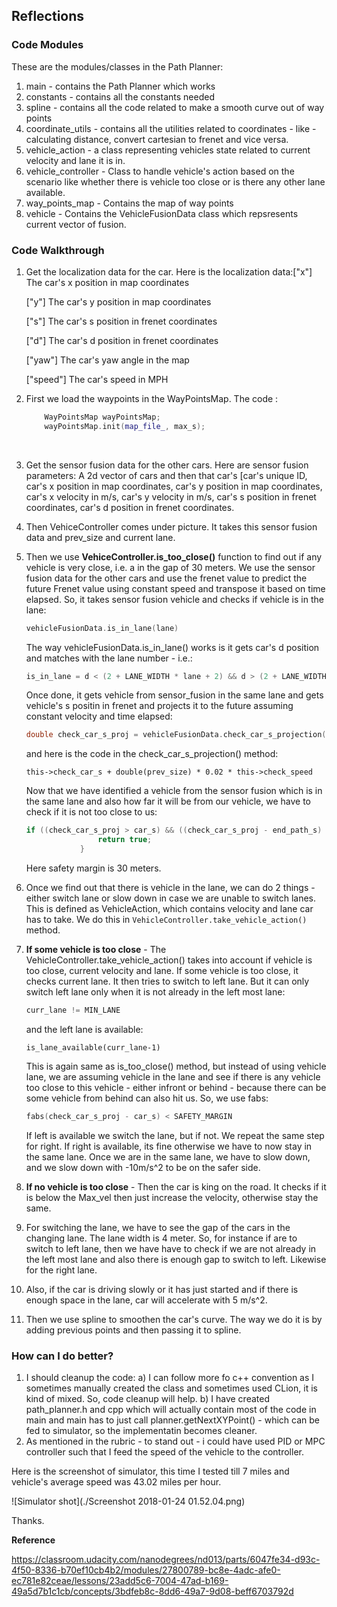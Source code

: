 ## Reflections

### Code Modules

These are the modules/classes in the Path Planner:

1. main - contains the Path Planner which works
2. constants - contains all the constants needed
3. spline - contains all the code related to make a smooth curve out of way points
4. coordinate_utils - contains all the utilities related to coordinates - like - calculating distance, convert cartesian to frenet and vice versa.
5. vehicle_action - a class representing vehicles state related to current velocity and lane it is in.
6. vehicle_controller - Class to handle vehicle's action based on the scenario like whether there is vehicle too close or is there any other lane available.
7. way_points_map - Contains the map of way points
8. vehicle - Contains the VehicleFusionData class which repsresents current vector of fusion.

### Code Walkthrough

1. Get the localization data for the car. Here is the localization data:["x"] The car's x position in map coordinates

   ["y"] The car's y position in map coordinates

   ["s"] The car's s position in frenet coordinates

   ["d"] The car's d position in frenet coordinates

   ["yaw"] The car's yaw angle in the map

   ["speed"] The car's speed in MPH

2. First we load the waypoints in the WayPointsMap. The code :

   ```c++
       WayPointsMap wayPointsMap;
       wayPointsMap.init(map_file_, max_s);
   ```



   ​

3. Get the sensor fusion data for the other cars. Here are sensor fusion parameters:
   A 2d vector of cars and then that car's [car's unique ID, car's x position in map coordinates, car's y position in map coordinates, car's x velocity in m/s, car's y velocity in m/s, car's s position in frenet coordinates, car's d position in frenet coordinates.

4. Then VehiceController comes under picture. It takes this sensor fusion data and prev_size and current lane. 

5. Then we use **VehiceController.is_too_close()** function to find out if any vehicle is very close, i.e. a in the gap of 30 meters. We use the sensor fusion data for the other cars and use the frenet value to predict the future Frenet value using constant speed and transpose it based on time elapsed.
   So, it takes sensor fusion vehicle and checks if vehicle is in the lane:

   ```c++
   vehicleFusionData.is_in_lane(lane)
   ```

   The way vehicleFusionData.is_in_lane() works is it gets car's d position and matches with the lane number - i.e.:

   ```c++
   is_in_lane = d < (2 + LANE_WIDTH * lane + 2) && d > (2 + LANE_WIDTH * lane - 2)
   ```

   Once done, it gets vehicle from sensor_fusion in the same lane and gets vehicle's s positin in frenet and projects it to the future assuming constant velocity and time elapsed:

   ```c++
   double check_car_s_proj = vehicleFusionData.check_car_s_projection(prev_size);
   ```

   and here is the code in the check_car_s_projection() method:

   ```
   this->check_car_s + double(prev_size) * 0.02 * this->check_speed
   ```

   Now that we have identified a vehicle from the sensor fusion which is in the same lane and also how far it will be from our vehicle, we have to check if it is not too close to us:

   ```c++
   if ((check_car_s_proj > car_s) && ((check_car_s_proj - end_path_s) < SAFETY_MARGIN)) {
                   return true;
               }
   ```

   Here safety margin is 30 meters.

6. Once we find out that there is vehicle in the lane, we can do 2 things - either switch lane or slow down in case we are unable to switch lanes. This is defined as VehicleAction, which contains velocity and lane car has to take.
   We do this in `VehicleController.take_vehicle_action()` method.

7. **If some vehicle is too close** - The VehicleController.take_vehicle_action() takes into account if vehicle is too close, current velocity and lane.
   If some vehicle is too close, it checks current lane. It then tries to switch to left lane. But it can only switch left lane only when it is not already in the left most lane:

   ```c++
   curr_lane != MIN_LANE
   ```

   and the left lane is available:

   ```
   is_lane_available(curr_lane-1)
   ```

   This is again same as is_too_close() method, but instead of using vehicle lane, we are assuming vehicle in the lane and see if there is any vehicle too close to this vehicle - either infront or behind - because there can be some vehicle from behind can also hit us. So, we use fabs:

   ```c++
   fabs(check_car_s_proj - car_s) < SAFETY_MARGIN
   ```

   If left is available we switch the lane, but if not. We repeat the same step for right. If right is available, its fine otherwise we have to now stay in the same lane.
   Once we are in the same lane, we have to slow down, and we slow down with -10m/s^2 to be on the safer side.

8. **If no vehicle is too close** - Then the car is king on the road. It checks if it is below the Max_vel then just increase the velocity, otherwise stay the same.

9. For switching the lane, we have to see the gap of the cars in the changing lane. The lane width is 4 meter. So, for instance if are to switch to left lane, then we have have to check if we are not already in the left most lane and also there is enough gap to switch to left. Likewise for the right lane.

10. Also, if the car is driving slowly or it has just started and if there is enough space in the lane, car will accelerate with 5 m/s^2.

11. Then we use spline to smoothen the car's curve. The way we do it is by adding previous points and then passing it to spline.

### How can I do better?

1. I should cleanup the code:
   a) I can follow more fo c++ convention as I sometimes manually created the class and sometimes used CLion, it is kind of mixed. So, code cleanup will help.
   b) I have created path_planner.h and cpp which will actually contain most of the code in main and main has to just call planner.getNextXYPoint() - which can be fed to simulator, so the implementatin becomes cleaner.
2. As mentioned in the rubric - to stand out - i could have used PID or MPC controller such that I feed the speed of the vehicle to the controller.

Here is the screenshot of simulator, this time I tested till 7 miles and vehicle's average speed was 43.02 miles per hour.

![Simulator shot](./Screenshot 2018-01-24 01.52.04.png)



Thanks.



**Reference**

https://classroom.udacity.com/nanodegrees/nd013/parts/6047fe34-d93c-4f50-8336-b70ef10cb4b2/modules/27800789-bc8e-4adc-afe0-ec781e82ceae/lessons/23add5c6-7004-47ad-b169-49a5d7b1c1cb/concepts/3bdfeb8c-8dd6-49a7-9d08-beff6703792d